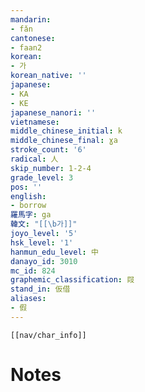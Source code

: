 ```yaml
---
mandarin:
- fǎn
cantonese:
- faan2
korean:
- 가
korean_native: ''
japanese:
- KA
- KE
japanese_nanori: ''
vietnamese:
middle_chinese_initial: k
middle_chinese_final: ɣa
stroke_count: '6'
radical: 人
skip_number: 1-2-4
grade_level: 3
pos: ''
english:
- borrow
羅馬字: ga
韓文: "[[\b가]]"
joyo_level: '5'
hsk_level: '1'
hanmun_edu_level: 中
danayo_id: 3010
mc_id: 824
graphemic_classification: 叚
stand_in: 仮借
aliases:
- 假
---
```

```meta-bind-embed
[[nav/char_info]]
```

# Notes
